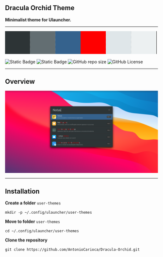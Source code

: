 ## Dracula Orchid Theme

**Minimalist theme for Ulauncher.**

---

![Color Palette](colorpalette.png)

![Static Badge](https://img.shields.io/badge/XxZeroxX-FFEF00?style=for-the-badge&label=Author&labelColor=485460)
![Static Badge](https://img.shields.io/badge/v2.0.0-484C89?style=for-the-badge&label=RELEASE&labelColor=485460)
![GitHub repo size](https://img.shields.io/github/repo-size/AntonioCarioca/Dracula-Orchid?style=for-the-badge&labelColor=485460&color=484C89)
![GitHub License](https://img.shields.io/github/license/AntonioCarioca/Dracula-Orchid?style=for-the-badge&labelColor=485460&color=484C89)

---

## Overview


![Overview-img](img/img.png)

---

 ## Installation

**Create a folder** `user-themes`

```shell
mkdir -p ~/.config/ulauncher/user-themes
```

**Move to folder** `user-themes`

```shell
cd ~/.config/ulauncher/user-themes
```

**Clone the repository**

```shell
git clone https://github.com/AntonioCarioca/Dracula-Orchid.git
```

